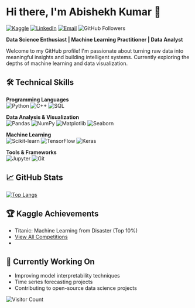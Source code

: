 # Hi there, I'm Abishekh Kumar 👋

[![Kaggle](https://img.shields.io/badge/Kaggle-Profile-blue?style=flat&logo=kaggle)](https://www.kaggle.com/abishekhkumar)
[![LinkedIn](https://img.shields.io/badge/LinkedIn-Profile-blue?style=flat&logo=linkedin)](https://www.linkedin.com/in/abishekh-kumar-42ba87190/)
[![Email](https://img.shields.io/badge/Email-Abhisharma.kp26@gmail.com-red?style=flat&logo=gmail)](mailto:Abhisharma.kp26@gmail.com)
![GitHub Followers](https://img.shields.io/github/followers/abhi88377?label=Follow%20Me&style=social)

**Data Science Enthusiast | Machine Learning Practitioner | Data Analyst**

Welcome to my GitHub profile! I'm passionate about turning raw data into meaningful insights and building intelligent systems. Currently exploring the depths of machine learning and data visualization.

## 🛠️ Technical Skills

**Programming Languages**  
![Python](https://img.shields.io/badge/Python-3776AB?style=for-the-badge&logo=python&logoColor=white)
![C++](https://img.shields.io/badge/C%2B%2B-3776AB?style=for-the-badge&logo=cplusplus&logoColor=white)  <!-- Blue version -->
![SQL](https://img.shields.io/badge/SQL-4479A1?style=for-the-badge&logo=postgresql&logoColor=white)

**Data Analysis & Visualization**  
![Pandas](https://img.shields.io/badge/Pandas-150458?style=for-the-badge&logo=pandas)
![NumPy](https://img.shields.io/badge/NumPy-013243?style=for-the-badge&logo=numpy)
![Matplotlib](https://img.shields.io/badge/Matplotlib-11557C?style=for-the-badge)
![Seaborn](https://img.shields.io/badge/Seaborn-5599FF?style=for-the-badge)

**Machine Learning**  
![Scikit-learn](https://img.shields.io/badge/Scikit--learn-F7931E?style=for-the-badge&logo=scikit-learn)
![TensorFlow](https://img.shields.io/badge/TensorFlow-FF6F00?style=for-the-badge&logo=tensorflow)
![Keras](https://img.shields.io/badge/Keras-D00000?style=for-the-badge&logo=keras)

**Tools & Frameworks**  
![Jupyter](https://img.shields.io/badge/Jupyter-F37626?style=for-the-badge&logo=jupyter)
![Git](https://img.shields.io/badge/Git-F05032?style=for-the-badge&logo=git)

## 📈 GitHub Stats
[![Top Langs](https://github-readme-stats.vercel.app/api/top-langs/?username=abhi88377&layout=compact&theme=vision-friendly-dark)](https://github.com/abhi88377)

## 🏆 Kaggle Achievements
- Titanic: Machine Learning from Disaster (Top 10%)
- [View All Competitions](https://www.kaggle.com/abishekhkumar/competitions)
- 
## 🔭 Currently Working On
- Improving model interpretability techniques
- Time series forecasting projects
- Contributing to open-source data science projects

![Visitor Count](https://komarev.com/ghpvc/?username=abhi88377&color=blue&label=Profile+Views)
